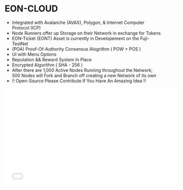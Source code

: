 # EON-CLOUD
- Integrated with Avalanche (AVAX), Polygon, & Internet Computer Protocol (ICP)
- Node Runners offer up Storage on their Network in exchange for Tokens
- EON-Ticket (EONT) Asset is currently in Developement on the Fuji-TestNet 
- (POA) Proof-Of-Authority Consensus Alogrithm ( POW + POS ) 
- UI with Menu Options 
- Reputation && Reward System In Place 
- Encrypted Algorithm ( SHA - 256 ) 
- After there are 1,000 Active Nodes Running throughout the Network; 500 Nodes will Fork and Branch off creating a new Network of its own
- !! Open-Source Please Contribute If You Have An Amazing Idea !!



<iframe width="560" height="315" src=iframe src="https://giphy.com/embed/tRSa9Sx88CyMz2ua1U" title="Animated GIF" frameborder="0" allow="accelerometer; autoplay; clipboard-write; encrypted-media; gyroscope; picture-in-picture" allowfullscreen></iframe>
